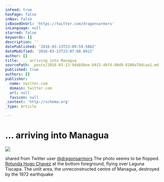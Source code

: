 ```yaml
---
inFeed: true
hasPage: false
inNav: false
isBasedOnUrl: 'https://twitter.com/dragonsarmors'
inLanguage: null
starred: false
keywords: []
description: ''
datePublished: '2016-03-13T23:09:59.586Z'
dateModified: '2016-03-13T23:07:08.891Z'
author: []
title: ... arriving into Managua
sourcePath: _posts/2016-03-13-9dab56ee-b915-4bfd-98d0-8108a78dcaa1.md
published: true
authors: []
publisher:
  name: twitter.com
  domain: twitter.com
  url: null
  favicon: null
_context: 'http://schema.org'
_type: Article

---
```

# ... arriving into Managua
![](https://s3-us-west-2.amazonaws.com/the-grid-img/p/bd99c88780541e0bfe13102c4bf417091422f2ba.jpg)

shared from Twitter user [@dragonsarmors][0] The photo seems to be flopped. [Rotunda Hugo Chavez][1] at the bottom foreground, flying over Laguna Tiscapa. The unlit area, the unreconstructed centre of Managua, destroyed by the 1972 earthquake 

[0]: null
[1]: http://www.el19digital.com/articulos/ver/titulo:11812-rotonda-hugo-chavez-es-un-reconocimiento-a-la-lucha-por-la-integracion-de-nuestros-pueblos